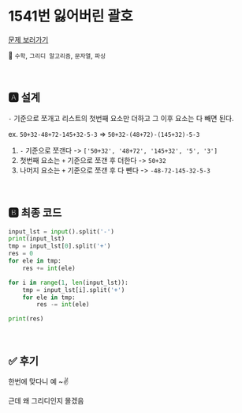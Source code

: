 # 1541번 잃어버린 괄호

[문제 보러가기](https://www.acmicpc.net/problem/1541)

🚩 `수학`, `그리디 알고리즘`, `문자열`, `파싱`

<br>

## 🅰 설계

`-` 기준으로 쪼개고 리스트의 첫번째 요소만 더하고 그 이후 요소는 다 빼면 된다.

ex. `50+32-48+72-145+32-5-3` => `50+32-(48+72)-(145+32)-5-3`

1. `-` 기준으로 쪼갠다 -> `['50+32', '48+72', '145+32', '5', '3']`
2. 첫번째 요소는 `+` 기준으로 쪼갠 후 더한다 -> `50+32`
3. 나머지 요소는 `+` 기준으로 쪼갠 후 다 뺀다 -> `-48-72-145-32-5-3`

<br>

## 🅱 최종 코드

```python
input_lst = input().split('-')
print(input_lst)
tmp = input_lst[0].split('+')
res = 0
for ele in tmp:
    res += int(ele)

for i in range(1, len(input_lst)):
    tmp = input_lst[i].split('+')
    for ele in tmp:
        res -= int(ele)

print(res)
```

<br>

## ✅ 후기

한번에 맞다니 예 ~✌

근데 왜 그리디인지 몰겠음
